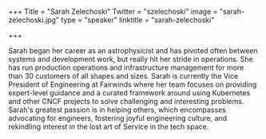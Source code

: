 +++
Title = "Sarah Zelechoski"
Twitter = "szelechoski"
image = "sarah-zelechoski.jpg"
type = "speaker"
linktitle = "sarah-zelechoski"

+++

Sarah began her career as an astrophysicist and has pivoted often between systems and development work, but really hit her stride in operations.  She has run production operations and infrastructure management for more than 30 customers of all shapes and sizes.  Sarah is currently the Vice President of Engineering at Fairwinds where her team focuses on providing expert-level guidance and a curated framework around using Kubernetes and other CNCF projects to solve challenging and interesting problems. Sarah's greatest passion is in helping others, which encompasses advocating for engineers, fostering joyful engineering culture, and rekindling interest in the lost art of Service in the tech space.
